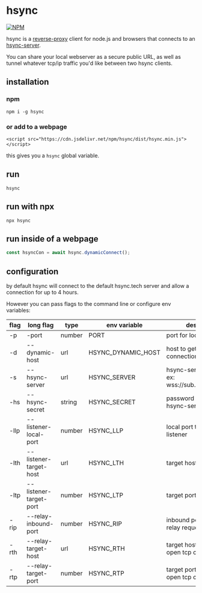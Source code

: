 # hsync

[![NPM](https://nodei.co/npm/hsync.svg)](https://nodei.co/npm/hsync/)

hsync is a [reverse-proxy](https://en.wikipedia.org/wiki/Reverse_proxy) client for node.js and browsers that connects to an [hsync-server](https://github.com/monteslu/hsync-server).

You can share your local webserver as a secure public URL, as well as tunnel whatever tcp/ip traffic you'd like between two hsync clients.

## installation

### npm
`npm i -g hsync`

### or add to a webpage
```
<script src="https://cdn.jsdelivr.net/npm/hsync/dist/hsync.min.js"></script>
```
this gives you a `hsync` global variable.


## run
`hsync`

## run with npx

`npx hsync`

## run inside of a webpage

```javascript
const hsyncCon = await hsync.dynamicConnect();
```

## configuration

by default hsync will connect to the default hsync.tech server and allow a connection for up to 4 hours.

However you can pass flags to the command line or configure env variables:

| flag | long flag              | type    | env variable       | description                                                |
| ---- | ---------------------  | ------- | ------------------ | ---------------------------------------------------------- |
| -p   | -port                  | number  | PORT               | port for local webserver                                   |  
| -d   | --dynamic-host         | url     | HSYNC_DYNAMIC_HOST | host to get a dynamic connection from                      |
| -s   | --hsync-server         | url     | HSYNC_SERVER       | hsync-server location ex: wss://sub.mydomain.com           |
| -hs  | --hsync-secret         | string  | HSYNC_SECRET       | password to connect to hsync-server                        |
| -llp | --listener-local-port  | number  | HSYNC_LLP          | local port to open for listener                            |
| -lth | --listener-target-host | url     | HSYNC_LTH          | target host for listener                                   |
| -ltp | --listener-target-port | number  | HSYNC_LTP          | target port for listener                                   |
| -rip | --relay-inbound-port   | number  | HSYNC_RIP          | inbound port for remote relay requests                     |
| -rth | --relay-target-host    | url     | HSYNC_RTH          | target host for relay to open tcp connection on            |
| -rtp | --relay-target-port    | number  | HSYNC_RTP          | target port for relay to open tcp connection on            |




